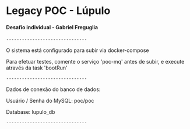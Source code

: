 # Legacy POC - Lúpulo
#### Desafio individual - Gabriel Freguglia

`-------------------------------`

O sistema está configurado para subir via docker-compose

Para efetuar testes, comente o serviço 'poc-mq' antes de subir, e execute através da task 'bootRun'

`-------------------------------`

Dados de conexão do banco de dados:
 
Usuário / Senha do MySQL: poc/poc

Database: lupulo_db

`-------------------------------`